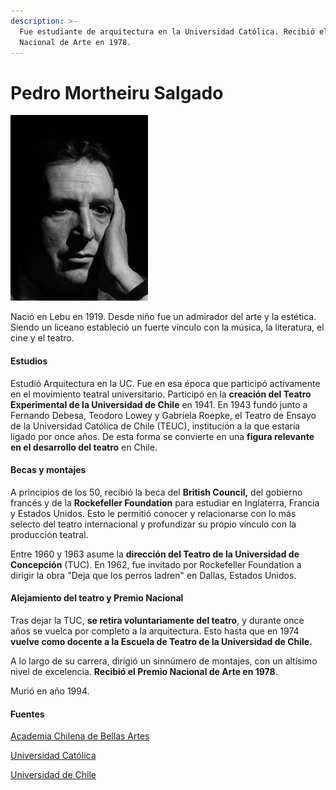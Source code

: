 ```yaml
---
description: >-
  Fue estudiante de arquitectura en la Universidad Católica. Recibió el Premio
  Nacional de Arte en 1978.
---
```


# Pedro Mortheiru Salgado

![Pedro Mortheiru. Premio Nacional de Artes. Menci&#xF3;n Teatro 1978](../../.gitbook/assets/pedro_mortheiru.png)

Nació en Lebu en 1919. Desde niño fue un admirador del arte y la estética. Siendo un liceano estableció un fuerte vínculo con la música, la literatura, el cine y el teatro.

#### Estudios

Estudió Arquitectura en la UC. Fue en esa época que participó activamente en el movimiento teatral universitario. Participó en la **creación del Teatro Experimental de la Universidad de Chile** en 1941. En 1943 fundó junto a Fernando Debesa, Teodoro Lowey y Gabriela Roepke, el Teatro de Ensayo de la Universidad Católica de Chile \(TEUC\), institución a la que estaría ligado por once años. De esta forma se convierte en una **figura relevante en el desarrollo del teatro** en Chile.

#### Becas y montajes

A principios de los 50, recibió la beca del **British Council,** del gobierno francés y de la **Rockefeller Foundation** para estudiar en Inglaterra, Francia y Estados Unidos. Esto le permitió conocer y relacionarse con lo más selecto del teatro internacional y profundizar su propio vínculo con la producción teatral.

Entre 1960 y 1963 asume la **dirección del Teatro de la Universidad de Concepción** \(TUC\). En 1962, fue invitado por Rockefeller Foundation a dirigir la obra "Deja que los perros ladren" en Dallas, Estados Unidos.

#### Alejamiento del teatro y Premio Nacional

Tras dejar la TUC, **se retira voluntariamente del teatro**, y durante once años se vuelca por completo a la arquitectura. Esto hasta que en 1974 **vuelve como docente a la Escuela de Teatro de la Universidad de Chile.**

A lo largo de su carrera, dirigió un sinnúmero de montajes, con un altísimo nivel de excelencia. **Recibió el Premio Nacional de Arte en 1978**.

Murió en año 1994.

#### Fuentes

[Academia Chilena de Bellas Artes](http://www.academiachilenadebellasartes.cl/premios-nacionales/#toggle-id-10)

[Universidad Católica](https://www.uc.cl/es/la-universidad/premios-nacionales/7379-pedro-morheiru-salgado-1919-1994)

[Universidad de Chile](http://www.uchile.cl/portal/presentacion/historia/grandes-figuras/premios-nacionales/teatro-y-artes-de-la-representacion/6659/pedro-morheiru-salgado)



